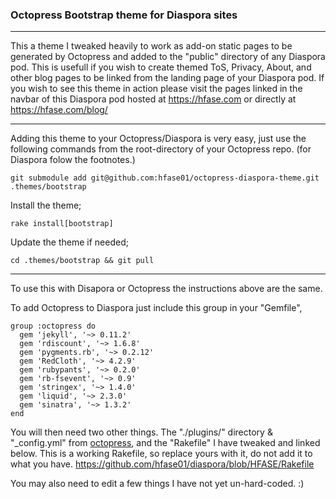 ### Octopress Bootstrap theme for Diaspora sites ###
***
This a theme I tweaked heavily to work as add-on static pages to be generated by Octopress and added to the "public" directory of any Diaspora pod. This is usefull if you wish to create themed ToS, Privacy, About, and other blog pages to be linked from the landing page of your Diaspora pod. If you wish to see this theme in action please visit the pages linked in the navbar of this Diaspora pod hosted at <https://hfase.com> or directly at <https://hfase.com/blog/>
***
Adding this theme to your Octopress/Diaspora is very easy, just use the following commands from the root-directory of your Octopress repo.
(for Diaspora folow the footnotes.)

```git submodule add git@github.com:hfase01/octopress-diaspora-theme.git .themes/bootstrap```

Install the theme;

```rake install[bootstrap]```

Update the theme if needed;

```cd .themes/bootstrap && git pull```

***

To use this with Disapora or Octopress the instructions above are the same.

To add Octopress to Diaspora just include this group in your "Gemfile",

```
group :octopress do
  gem 'jekyll', '~> 0.11.2'
  gem 'rdiscount', '~> 1.6.8'
  gem 'pygments.rb', '~> 0.2.12'
  gem 'RedCloth', '~> 4.2.9'
  gem 'rubypants', '~> 0.2.0'
  gem 'rb-fsevent', '~> 0.9'
  gem 'stringex', '~> 1.4.0'
  gem 'liquid', '~> 2.3.0'
  gem 'sinatra', '~> 1.3.2'
end
```

You will then need two other things. The "./plugins/" directory & "_config.yml" from [octopress](https://github.com/imathis/octopress "Octopress"), and the "Rakefile" I have tweaked and linked below.
This is a working Rakefile, so replace yours with it, do not add it to what you have.
https://github.com/hfase01/diaspora/blob/HFASE/Rakefile

You may also need to edit a few things I have not yet un-hard-coded. :)
